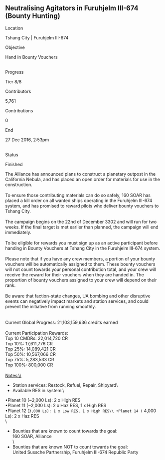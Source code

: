 ## Neutralising Agitators in Furuhjelm III-674 (Bounty Hunting)

Location

Tshang City \| Furuhjelm III-674

Objective

Hand in Bounty Vouchers

\
Progress

Tier 8/8

Contributors

5,761

Contributions

0

End

27 Dec 2016, 2:53pm

\
Status

Finished

The Alliance has announced plans to construct a planetary outpost in the
California Nebula, and has placed an open order for materials for use in
the construction.\
\
To ensure those contributing materials can do so safely, 160 SOAR has
placed a kill order on all wanted ships operating in the Furuhjelm
III-674 system, and has promised to reward pilots who deliver bounty
vouchers to Tshang City.\
\
The campaign begins on the 22nd of December 3302 and will run for two
weeks. If the final target is met earlier than planned, the campaign
will end immediately.\
\
To be eligible for rewards you must sign up as an active participant
before handing in Bounty Vouchers at Tshang City in the Furuhjelm
III-674 system.\
\
Please note that if you have any crew members, a portion of your bounty
vouchers will be automatically assigned to them. These bounty vouchers
will not count towards your personal contribution total, and your crew
will receive the reward for their vouchers when they are handed in. The
proportion of bounty vouchers assigned to your crew will depend on their
rank.\
\
Be aware that faction-state changes, UA bombing and other disruptive
events can negatively impact markets and station services, and could
prevent the initiative from running smoothly.\
\
\
Current Global Progress: 21,103,159,636 credits earned\
\
Current Participation Rewards:\
Top 10 CMDRs: 22,014,720 CR\
Top 10%: 17,611,776 CR\
Top 25%: 14,089,421 CR\
Top 50%: 10,567,066 CR\
Top 75%: 5,283,533 CR\
Top 100%: 800,000 CR\
\
[Notes:\\\\](Notes:\\)

-   Station services: Restock, Refuel, Repair, Shipyard\
-   Available RES in system:\

•Planet 10 (\~2,000 Ls): 2 x High RES\
•Planet 11 (\~2,000 Ls): 2 x Haz RES, 1 x High RES\
•Planet 12 (`3,000 Ls): 1 x Low RES, 1 x High RES\\
•Planet 14 (` 4,000 Ls): 2 x Haz RES\
\
- Bounties that are known to count towards the goal:\
160 SOAR, Alliance\
\
- Bounties that are known NOT to count towards the goal:\
United Sussche Partnership, Furuhjelm III-674 Republic Party
